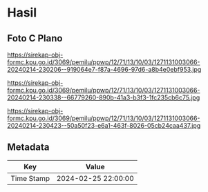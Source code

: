 # Hasil

## Foto C Plano

https://sirekap-obj-formc.kpu.go.id/3069/pemilu/ppwp/12/71/13/10/03/1271131003066-20240214-230206--919064e7-f87a-4696-97d6-a8b4e0ebf953.jpg

https://sirekap-obj-formc.kpu.go.id/3069/pemilu/ppwp/12/71/13/10/03/1271131003066-20240214-230338--66779260-890b-41a3-b3f3-1fc235cb6c75.jpg

https://sirekap-obj-formc.kpu.go.id/3069/pemilu/ppwp/12/71/13/10/03/1271131003066-20240214-230423--50a50f23-e6a1-463f-8026-05cb24caa437.jpg


## Metadata

| Key        | Value               |
| ---------- | ------------------- |
| Time Stamp | 2024-02-25 22:00:00 |



